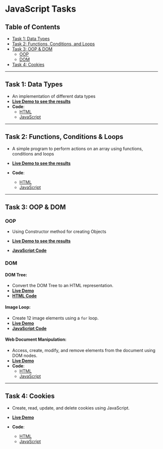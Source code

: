 # JavaScript Tasks 



## Table of Contents
- [Task 1: Data Types](#task-1-data-types)
- [Task 2: Functions, Conditions, and Loops](#task-2-functions-conditions--loops)
- [Task 3: OOP & DOM](#task-3-oop--dom)
  - [OOP](#oop)
  - [DOM](#dom)
- [Task 4: Cookies](#task-4-cookies)

---

## Task 1: Data Types
- An implementation of different data types
- **[Live Demo to see the results](https://ahmedelshinnawi.github.io/Front-End-Summer-Training/JavaScript/Data%20Types/)**
- **Code**: 
  - [HTML](https://github.com/Ahmedelshinnawi/Front-End-Summer-Training/blob/main/JavaScript/Data%20Types/index.html)
  - [JavaScript](https://github.com/Ahmedelshinnawi/Front-End-Summer-Training/blob/main/JavaScript/Data%20Types/script.js)

---

## Task 2: Functions, Conditions & Loops
- A simple program to perform actions on an array using functions, conditions and loops

- **[Live Demo to see the results](https://ahmedelshinnawi.github.io/Front-End-Summer-Training/JavaScript/Functions,%20Conditions%20and%20Loops/)**
- **Code**:
  - [HTML](https://github.com/Ahmedelshinnawi/Front-End-Summer-Training/blob/main/JavaScript/Functions%2C%20Conditions%20and%20Loops/index.html)
  - [JavaScript](https://github.com/Ahmedelshinnawi/Front-End-Summer-Training/blob/main/JavaScript/Functions%2C%20Conditions%20and%20Loops/script.js)

---

## Task 3: OOP & DOM

### OOP
- Using Constructor method for creating Objects

- **[Live Demo to see the results](https://ahmedelshinnawi.github.io/Front-End-Summer-Training/JavaScript/OOP%20&%20Dom/OOP/)** 
- **[JavaScript Code](https://github.com/Ahmedelshinnawi/Front-End-Summer-Training/blob/main/JavaScript/OOP%20%26%20Dom/OOP/oop.js)**

### DOM 

#### DOM Tree:
- Convert the DOM Tree to an HTML representation.
- **[Live Demo](https://ahmedelshinnawi.github.io/Front-End-Summer-Training/JavaScript/OOP%20&%20Dom/Dom/Dom%20tree/)**
- **[HTML Code](https://github.com/Ahmedelshinnawi/Front-End-Summer-Training/blob/main/JavaScript/OOP%20%26%20Dom/Dom/Dom%20tree/index.html)**

#### Image Loop:
- Create 12 image elements using a `for` loop.
- **[Live Demo](https://ahmedelshinnawi.github.io/Front-End-Summer-Training/JavaScript/OOP%20&%20Dom/Dom/Image%20loop/)** 
- **[JavaScript Code](https://github.com/Ahmedelshinnawi/Front-End-Summer-Training/blob/main/JavaScript/OOP%20%26%20Dom/Dom/Image%20loop/script.js)**

#### Web Document Manipulation:
- Access, create, modify, and remove elements from the document using DOM nodes.
- **[Live Demo](https://ahmedelshinnawi.github.io/Front-End-Summer-Training/JavaScript/OOP%20&%20Dom/Dom/Web%20document/)** 
- **Code**:
  - [HTML](https://github.com/Ahmedelshinnawi/Front-End-Summer-Training/blob/main/JavaScript/OOP%20%26%20Dom/Dom/Web%20document/index.html)
  - [JavaScript](https://github.com/Ahmedelshinnawi/Front-End-Summer-Training/blob/main/JavaScript/OOP%20%26%20Dom/Dom/Web%20document/script.js)

---

## Task 4: Cookies
- Create, read, update, and delete cookies using JavaScript.

- **[Live Demo](https://ahmedelshinnawi.github.io/Front-End-Summer-Training/JavaScript/Cookies/)**
- **Code**:
  - [HTML](https://github.com/Ahmedelshinnawi/Front-End-Summer-Training/blob/main/JavaScript/Cookies/index.html)
  - [JavaScript](https://github.com/Ahmedelshinnawi/Front-End-Summer-Training/blob/main/JavaScript/Cookies/script.js)


